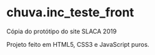 # chuva.inc_teste_front
Cópia do protótipo do site SLACA 2019

Projeto feito em HTML5, CSS3 e JavaScript puros.
